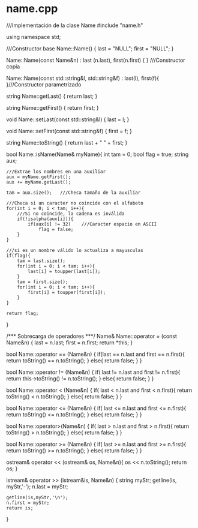 # name.cpp
///Implementación de la clase Name
#include "name.h"

using namespace std;

///Constructor base
Name::Name() {
    last = "NULL";
    first = "NULL";
}

Name::Name(const Name&n) : last (n.last), first(n.first) { } ///Constructor copia

Name::Name(const std::string&l, std::string&f) : last(l), first(f){ }///Constructor parametrizado

string Name::getLast() {
    return last;
    }

string Name::getFirst() {
    return first;
    }

void Name::setLast(const std::string&l) {
    last = l;
    }

void Name::setFirst(const std::string&f) {
    first = f;
    }

string Name::toString() {
    return last + " " + first;
    }

bool Name::isName(Name& myName){
    int tam = 0;
    bool flag = true;
    string aux;

    ///Extrae los nombres en una auxiliar
    aux = myName.getFirst();
    aux += myName.getLast();

    tam = aux.size();   ///Checa tamaño de la auxiliar

    ///Checa si un caracter no coincide con el alfabeto
    for(int i = 0; i < tam; i++){
        ///Si no coincide, la cadena es inválida
        if(!isalpha(aux[i])){
            if(aux[i] != 32)    ///Caracter espacio en ASCII
                flag = false;
        }
    }

    ///si es un nombre válido lo actualiza a mayusculas
    if(flag){
        tam = last.size();
        for(int i = 0; i < tam; i++){
            last[i] = toupper(last[i]);
        }
        tam = first.size();
        for(int i = 0; i < tam; i++){
            first[i] = toupper(first[i]);
        }
    }

    return flag;
}

/*** Sobrecarga de operadores ***/
Name& Name::operator = (const Name&n) {
    last = n.last;
    first = n.first;
    return *this;
    }

bool Name::operator == (Name&n) {
    if(last == n.last and first == n.first){
        return toString() == n.toString();
    }
    else{
        return false;
    }
}

bool Name::operator != (Name&n) {
    if( last != n.last and first != n.first){
        return this->toString() != n.toString();
    }
    else{
        return false;
    }
}

bool Name::operator < (Name&n) {
    if( last < n.last and first < n.first){
        return toString() < n.toString();
    }
    else{
        return false;
    }
}

bool Name::operator <= (Name&n) {
    if( last <= n.last and first <= n.first){
        return toString() <= n.toString();
    }
    else{
        return false;
    }
}

bool Name::operator>(Name&n) {
    if( last > n.last and first > n.first){
        return toString() > n.toString();
    }
    else{
        return false;
    }
}

bool Name::operator >= (Name&n) {
    if( last >= n.last and first >= n.first){
        return toString() >= n.toString();
    }
    else{
        return false;
    }
}

ostream& operator << (ostream& os, Name&n){
    os << n.toString();
    return os;
}

istream& operator >> (istream&is, Name&n)
{
    string myStr;
    getline(is, myStr,'-');
    n.last = myStr;

    getline(is,myStr,'\n');
    n.first = myStr;
    return is;
}
